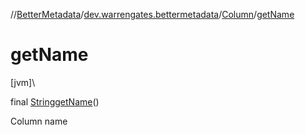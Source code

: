 //[BetterMetadata](../../../index.md)/[dev.warrengates.bettermetadata](../index.md)/[Column](index.md)/[getName](get-name.md)

# getName

[jvm]\

final [String](https://docs.oracle.com/javase/8/docs/api/java/lang/String.html)[getName](get-name.md)()

Column name
